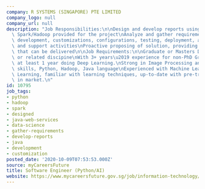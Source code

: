 ```yaml
---
company: R SYSTEMS (SINGAPORE) PTE LIMITED
company_logo: null
company_url: null
description: "Job Responsibilities:\n\nDesign and develop reports using Python/R,\
  \ Spark/Hadoop provided for the project\nAnalyze and gather requirements to create\
  \ development, customizations, configurations, testing, deployment, administration\
  \ and support activities\nProactive proposing of solution, providing proof of concepts\
  \ that can be delivered\n\nJob Requirements:\n\nGraduate or Masters Degree in Computer\
  \ or related discipine\nWith 3+ years\u2019 experience for non-PhD Graduate, with\
  \ at least 1 year doing Deep Learning.\nStrong in Image Processing and analytical\
  \ skills, Python, Hadoop, Java language\nExperienced with Machine Learning and Deep\
  \ Learning, familiar with learning techniques, up-to-date with pre-trained models\
  \ in market.\n"
id: 10795
job_tags:
- python
- hadoop
- spark
- designed
- java-web-services
- data-science
- gather-requirements
- develop-reports
- java
- development
- customization
posted_date: '2020-10-09T07:53:53.000Z'
source: myCareersFuture
title: Software Engineer (Python/AI)
website: https://www.mycareersfuture.gov.sg/job/information-technology/software-engineer-r-systems-0aef61ee0df3eb196b40acb270004d27
---
```

